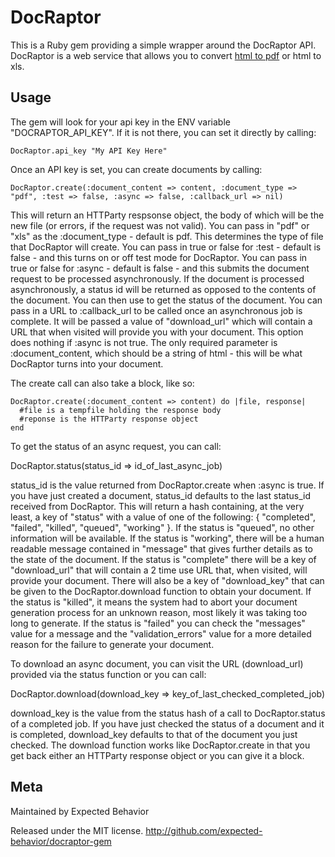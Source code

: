 DocRaptor
==========

This is a Ruby gem providing a simple wrapper around the DocRaptor API. DocRaptor is a web service that allows you to convert [html to pdf](http://docraptor.com) or html to xls. 


## Usage ######################################################################

The gem will look for your api key in the ENV variable "DOCRAPTOR_API_KEY".  If it is 
not there, you can set it directly by calling:

    DocRaptor.api_key "My API Key Here"

Once an API key is set, you can create documents by calling:

    DocRaptor.create(:document_content => content, :document_type => "pdf", :test => false, :async => false, :callback_url => nil)

This will return an HTTParty respsonse object, the body of which will be the new file 
(or errors, if the request was not valid).  You can pass in "pdf" or "xls" as the
:document_type - default is pdf.  This determines the type of file that DocRaptor will create.
You can pass in true or false for :test - default is false - and this turns on or off
test mode for DocRaptor.  You can pass in true or false for :async - default is false - and 
this submits the document request to be processed asynchronously. If the document is processed 
asynchronously, a status id will be returned as opposed to the contents of the document. You can 
then use <METHOD NAME> to get the status of the document. You can pass in a URL to :callback_url 
to be called once an asynchronous job is complete.  It will be passed a value of "download_url" 
which will contain a URL that when visited will provide you with your document.  This option 
does nothing if :async is not true.  The only required parameter is :document_content, which 
should be a string of html - this will be what DocRaptor turns into your document.

The create call can also take a block, like so:

    DocRaptor.create(:document_content => content) do |file, response|
      #file is a tempfile holding the response body
      #reponse is the HTTParty response object
    end 

To get the status of an async request, you can call:

   DocRaptor.status(status_id => id_of_last_async_job)

status_id is the value returned from DocRaptor.create when :async is true.  If you have 
just created a document, status_id defaults to the last status_id received from DocRaptor.
This will return a hash containing, at the very least, a key of "status" with a value of 
one of the following: { "completed", "failed", "killed", "queued", "working" }.  If the 
status is "queued", no other information will be available.  If the status is "working", 
there will be a human readable message contained in "message" that gives further details 
as to the state of the document.  If the status is "complete" there will be a key of 
"download_url" that will contain a 2 time use URL that, when visited, will provide your 
document.  There will also be a key of "download_key" that can be given to the 
DocRaptor.download function to obtain your document.  If the status is "killed", it means 
the system had to abort your document generation process for an unknown reason, most 
likely it was taking too long to generate.  If the status is "failed" you can check the 
"messages" value for a message and the "validation_errors" value for a more detailed reason 
for the failure to generate your document.

To download an async document, you can visit the URL (download_url) provided via the status 
function or you can call:

   DocRaptor.download(download_key => key_of_last_checked_completed_job)

download_key is the value from the status hash of a call to DocRaptor.status of a 
completed job.  If you have just checked the status of a document and it is completed, 
download_key defaults to that of the document you just checked.  The download function 
works like DocRaptor.create in that you get back either an HTTParty response object or 
you can give it a block.

## Meta #######################################################################

Maintained by Expected Behavior

Released under the MIT license. http://github.com/expected-behavior/docraptor-gem
